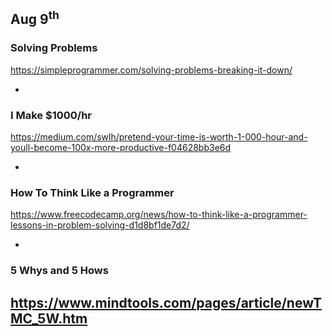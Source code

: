 ## Aug 9<sup>th</sup>

### Solving Problems
https://simpleprogrammer.com/solving-problems-breaking-it-down/

- 

### I Make $1000/hr
https://medium.com/swlh/pretend-your-time-is-worth-1-000-hour-and-youll-become-100x-more-productive-f04628bb3e6d

- 


### How To Think Like a Programmer
https://www.freecodecamp.org/news/how-to-think-like-a-programmer-lessons-in-problem-solving-d1d8bf1de7d2/

- 


### 5 Whys and 5 Hows
https://www.mindtools.com/pages/article/newTMC_5W.htm
- 
